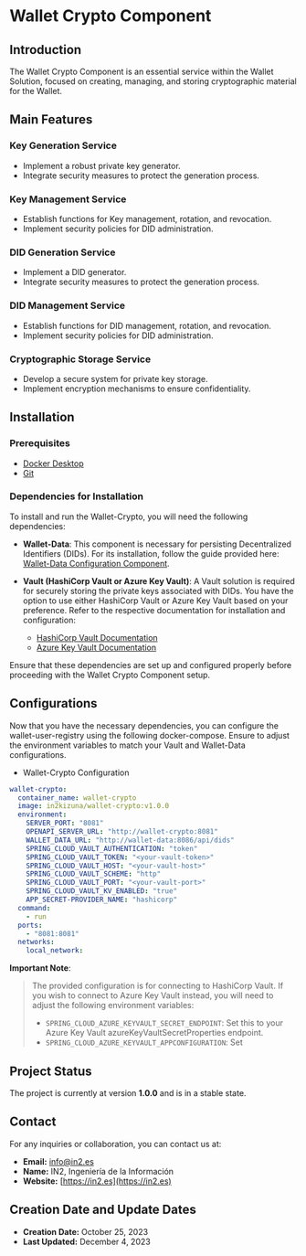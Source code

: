 # Wallet Crypto Component

## Introduction

The Wallet Crypto Component is an essential service within the Wallet Solution, focused on creating, managing, and storing cryptographic material for the Wallet.

## Main Features

### Key Generation Service
- Implement a robust private key generator.
- Integrate security measures to protect the generation process.

### Key Management Service
- Establish functions for Key management, rotation, and revocation.
- Implement security policies for DID administration.

### DID Generation Service
- Implement a DID generator.
- Integrate security measures to protect the generation process.

### DID Management Service
- Establish functions for DID management, rotation, and revocation.
- Implement security policies for DID administration.

### Cryptographic Storage Service
- Develop a secure system for private key storage.
- Implement encryption mechanisms to ensure confidentiality.

## Installation
### Prerequisites
- [Docker Desktop](https://www.docker.com/)
- [Git](https://git-scm.com/)

### Dependencies for Installation
To install and run the Wallet-Crypto, you will need the following dependencies:

- **Wallet-Data**: This component is necessary for persisting Decentralized Identifiers (DIDs). For its installation, follow the guide provided here: [Wallet-Data Configuration Component](https://github.com/in2workspace/wallet-data.git).

- **Vault (HashiCorp Vault or Azure Key Vault)**: A Vault solution is required for securely storing the private keys associated with DIDs. You have the option to use either HashiCorp Vault or Azure Key Vault based on your preference. Refer to the respective documentation for installation and configuration:
  - [HashiCorp Vault Documentation](https://www.vaultproject.io/docs)
  - [Azure Key Vault Documentation](https://docs.microsoft.com/en-us/azure/key-vault/)

Ensure that these dependencies are set up and configured properly before proceeding with the Wallet Crypto Component setup.

## Configurations
Now that you have the necessary dependencies, you can configure the wallet-user-registry using the following docker-compose. Ensure to adjust the environment variables to match your Vault and Wallet-Data configurations.
* Wallet-Crypto Configuration
```yaml
wallet-crypto:
  container_name: wallet-crypto
  image: in2kizuna/wallet-crypto:v1.0.0
  environment:
    SERVER_PORT: "8081"
    OPENAPI_SERVER_URL: "http://wallet-crypto:8081"
    WALLET_DATA_URL: "http://wallet-data:8086/api/dids"
    SPRING_CLOUD_VAULT_AUTHENTICATION: "token"
    SPRING_CLOUD_VAULT_TOKEN: "<your-vault-token>"
    SPRING_CLOUD_VAULT_HOST: "<your-vault-host>"
    SPRING_CLOUD_VAULT_SCHEME: "http"
    SPRING_CLOUD_VAULT_PORT: "<your-vault-port>"
    SPRING_CLOUD_VAULT_KV_ENABLED: "true"
    APP_SECRET-PROVIDER_NAME: "hashicorp"
  command:
    - run
  ports:
    - "8081:8081"
  networks:
    local_network:
```
**Important Note**:
> The provided configuration is for connecting to HashiCorp Vault. If you wish to connect to Azure Key Vault instead, you will need to adjust the following environment variables:
> - `SPRING_CLOUD_AZURE_KEYVAULT_SECRET_ENDPOINT`: Set this to your Azure Key Vault azureKeyVaultSecretProperties endpoint.
> - `SPRING_CLOUD_AZURE_KEYVAULT_APPCONFIGURATION`: Set

## Project Status
The project is currently at version **1.0.0** and is in a stable state.

## Contact
For any inquiries or collaboration, you can contact us at:
* **Email:** [info@in2.es](mailto:info@in2.es)
* **Name:** IN2, Ingeniería de la Información
* **Website:** [https://in2.es](https://in2.es)

## Creation Date and Update Dates
* **Creation Date:** October 25, 2023
* **Last Updated:** December 4, 2023